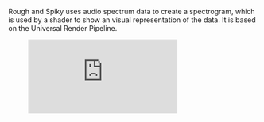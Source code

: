 Rough and Spiky uses audio spectrum data to create a spectrogram, which is used by a shader to show an visual representation of the data. It is based on the Universal Render Pipeline.
<!-- blank line -->
<figure class="video_container">
  <iframe src="https://www.youtube.com/embed/enMumwvLAug" frameborder="0" allowfullscreen="true"> </iframe>
</figure>
<!-- blank line -->
